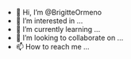 - 👋 Hi, I’m @BrigitteOrmeno
- 👀 I’m interested in ...
- 🌱 I’m currently learning ...
- 💞️ I’m looking to collaborate on ...
- 📫 How to reach me ...

<!---
BrigitteOrmeno/BrigitteOrmeno is a ✨ special ✨ repository because its `README.md` (this file) appears on your GitHub profile.
You can click the Preview link to take a look at your changes.
--->
